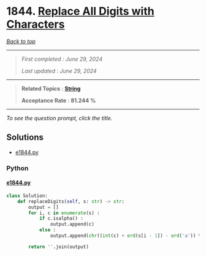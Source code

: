 # 1844. [Replace All Digits with Characters](<https://leetcode.com/problems/replace-all-digits-with-characters>)

*[Back to top](<../README.md>)*

------

> *First completed : June 29, 2024*
>
> *Last updated : June 29, 2024*


------

> **Related Topics** : **[String](<by_topic/String.md>)**
>
> **Acceptance Rate** : **81.244 %**


------

*To see the question prompt, click the title.*

## Solutions

- [e1844.py](<../my-submissions/e1844.py>)
### Python
#### [e1844.py](<../my-submissions/e1844.py>)
```Python
class Solution:
    def replaceDigits(self, s: str) -> str:
        output = []
        for i, c in enumerate(s) :
            if c.isalpha() :
                output.append(c)
            else :
                output.append(chr((int(c) + ord(s[i - 1]) - ord('a')) % 26 + ord('a')))

        return ''.join(output)
```

